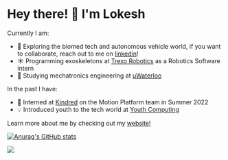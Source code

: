 # Hey there! 👋 I'm Lokesh

<!--
**1lokeshpatel/1lokeshpatel** is a ✨ _special_ ✨ repository because its `README.md` (this file) appears on your GitHub profile.

Here are some ideas to get you started:
-->
Currently I am:
- 🔭 Exploring the biomed tech and autonomous vehicle world, if you want to collaborate, reach out to me on [linkedin](https://www.linkedin.com/in/1lokeshpatel/)!
- ☀️ Programming exoskeletons at [Trexo Robotics](https://trexorobotics.com/) as a Robotics Software intern
- 🌱 Studying mechatronics engineering at [uWaterloo](https://uwaterloo.ca/)

In the past I have:
- 🦾 Interned at [Kindred](https://www.kindred.ai/) on the Motion Platform team in Summer 2022
- 💡 Introduced youth to the tech world at [Youth Computing](https://youthcomputing.ca/)

Learn more about me by checking out my [website!](https://www.lokeshpatel.ca/)


[![Anurag's GitHub stats](https://github-readme-stats.vercel.app/api?username=1lokeshpatel&show_icons=true&include_all_commits=true&count_private=true)](https://github.com/anuraghazra/github-readme-stats)

![](https://komarev.com/ghpvc/?username=KhushPatel2003&color=blue)</h1> 
